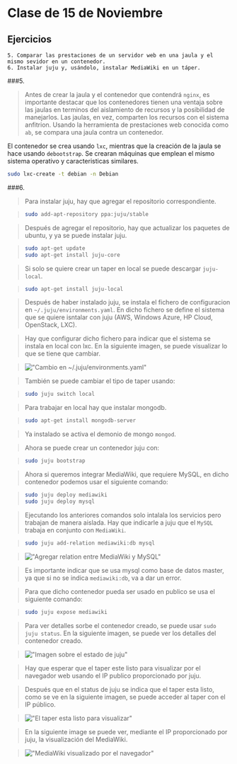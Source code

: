 Clase de 15 de Noviembre
=====================

Ejercicios
----------

    5. Comparar las prestaciones de un servidor web en una jaula y el mismo sevidor en un contenedor.
    6. Instalar juju y, usándolo, instalar MediaWiki en un táper.

###5. 

> Antes de crear la jaula y el contenedor que contendrá `nginx`, es importante 
destacar que los contenedores tienen una ventaja sobre las jaulas en terminos del
aislamiento de recursos y la posibilidad de manejarlos. Las jaulas, en vez, comparten los 
recursos con el sistema anfitrion.
> Usando la herramienta de prestaciones web conocida como `ab`, se compara una jaula contra un contenedor.

El contenedor se crea usando `lxc`, mientras que la creación de la jaula se hace usando `debootstrap`.
Se crearan máquinas que emplean el mismo sistema operativo y caracteristicas similares.

```sh
sudo lxc-create -t debian -n Debian
```

###6.

> Para instalar juju, hay que agregar el repositorio correspondiente.

> ```sh
> sudo add-apt-repository ppa:juju/stable
> ```

> Después de agregar el repositorio, hay que actualizar los paquetes de ubuntu, y ya se puede instalar juju.

> ```sh
> sudo apt-get update
> sudo apt-get install juju-core
> ```

> Si solo se quiere crear un taper en local se puede descargar `juju-local`.

> ```sh
> sudo apt-get install juju-local
> ```

> Después de haber instalado juju, se instala el fichero de configuracion
> en `~/.juju/environments.yaml`. En dicho fichero se define el sistema que
> se quiere isntalar con juju (AWS, Windows Azure, HP Cloud, OpenStack, LXC).

> Hay que configurar dicho fichero para indicar que el sistema se instala en local con lxc.
> En la siguiente imagen, se puede visualizar lo que se tiene que cambiar.

> !["Cambio en ~/.juju/environments.yaml"](https://raw.github.com/josecolella/GII-2013/master/Screenshots/Tema3Screenshots/defaultlocal.png)

> También se puede cambiar el tipo de taper usando:

> ```sh
> sudo juju switch local
> ```

> Para trabajar en local hay que instalar mongodb.

> ```sh
> sudo apt-get install mongodb-server
> ```

> Ya instalado se activa el demonio de mongo `mongod`.

> Ahora se puede crear un contenedor juju con:

> ```sh
> sudo juju bootstrap
> ```

> Ahora si queremos integrar MediaWiki, que requiere MySQL, en dicho contenedor
> podemos usar el siguiente comando:

> ```sh
> sudo juju deploy mediawiki
> sudo juju deploy mysql
> ```

> Ejecutando los anteriores comandos solo intalala los servicios pero trabajan
> de manera aislada. Hay que indicarle a juju que el `MySQL` trabaja en conjunto
> con `MediaWiki`.

> ```sh
> sudo juju add-relation mediawiki:db mysql
> ```

> !["Agregar relation entre MediaWiki y MySQL"](https://raw.github.com/josecolella/GII-2013/master/Screenshots/Tema3Screenshots/addrelation.png)

> Es importante indicar que se usa mysql como base de datos master,
> ya que si no se indica `mediawiki:db`, va a dar un error.

> Para que dicho contenedor pueda ser usado en publico se usa el siguiente comando:

> ```sh
> sudo juju expose mediawiki
> ```

> Para ver detalles sorbe el contenedor creado, se puede usar ```sudo juju status```.
> En la siguiente imagen, se puede ver los detalles del contenedor creado.

> !["Imagen sobre el estado de juju"](https://raw.github.com/josecolella/GII-2013/master/Screenshots/Tema3Screenshots/status.png)

> Hay que esperar que el taper este listo para visualizar por el navegador web
> usando el IP publico proporcionado por juju.

> Después que en el status de juju se indica que el taper esta listo,
> como se ve en la siguiente imagen, se puede acceder al taper con el IP público.

> !["El taper esta listo para visualizar"](https://raw.github.com/josecolella/GII-2013/master/Screenshots/Tema3Screenshots/jujustarted.png)

> En la siguiente image se puede ver, mediante el IP proporcionado por juju, la
> visualización del MediaWiki.

> !["MediaWiki visualizado por el navegador"](https://raw.github.com/josecolella/GII-2013/master/Screenshots/Tema3Screenshots/mediawikibrowser.png)
